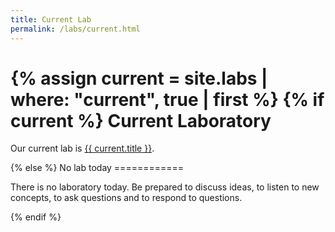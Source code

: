 ```yaml
---
title: Current Lab
permalink: /labs/current.html
---
```

{% assign current = site.labs | where: "current", true | first %}
{% if current %}
Current Laboratory
==================
<script language="javascript">
  document.location = "{{ site.baseurl }}{{ current.url }}";
</script>
<p>
  Our current lab is 
  <a href="{{ site.baseurl }}{{ current.url }}">{{ current.title }}</a>.
</p>
{% else %}
No lab today
============

There is no laboratory today.  Be prepared to discuss ideas, to
listen to new concepts, to ask questions and to respond to questions.

{% endif %}
